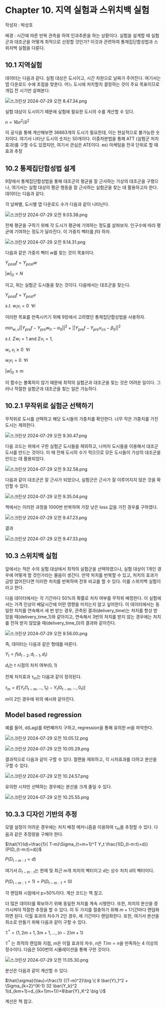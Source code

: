# Chapter 10. 지역 실험과 스위치백 실험

작성자 : 박상호

배경 : 시간에 따른 반복 관측을 하여 인과추론을 하는 상황이다. 실험을 설계할 때 실험군과 대조군을 어떻게 최적으로 선정할 것인가? 이것과 관련하여 통제집단합성법과 스위치백 실험을 다룬다.

## 10.1 지역실험

데이터는 다음과 같다. 실험 대상은 도시이고, 시간 차원으로 날짜가 주어진다. 여기서는 앱 다운로드 수에 초점을 맞춘다. 어느 도시에 처치할지 결정하는 것이 주요 목표이므로 개입 전 시기만 살펴본다.

![스크린샷 2024-07-29 오전 8.47.34.png](https://prod-files-secure.s3.us-west-2.amazonaws.com/333f96cf-396d-45ff-8331-232d41bd4d55/5dc9cd36-cb1c-4a91-a48f-27454a1ff6a3/%E1%84%89%E1%85%B3%E1%84%8F%E1%85%B3%E1%84%85%E1%85%B5%E1%86%AB%E1%84%89%E1%85%A3%E1%86%BA_2024-07-29_%E1%84%8B%E1%85%A9%E1%84%8C%E1%85%A5%E1%86%AB_8.47.34.png)

실험 대상이 도시이기 때문에 실험에 필요한 도시의 수를 계산할 수 있다. 

$n = 16\sigma^2 / \delta^2$

이 공식을 통해 계산해보면 36663개의 도시가 필요한데, 이는 현실적으로 불가능한 숫자이다. 여기서 나타난 도시의 숫자는 50개이다. 이중차분법을 통해 ATT (실험군 처치 효과)를 구할 수도 있겠지만, 여기서 관심은 ATE이다. ex) 마케팅을 전국 단위로 할 때 효과 추정

## 10.2 통제집단합성법 설계

9장에서 통제집단합성법을 통해 대조군의 평균을 잘 근사하는 가상의 대조군을 구했으나, 여기서는 실험 대상의 평균 행동을 잘 근사하는 실험군을 찾는 데 활용하고자 한다. 데이터는 다음과 같다.

각 날짜별, 도시별 앱 다운로드 수가 다음과 같이 나타난다.

![스크린샷 2024-07-29 오전 9.03.38.png](https://prod-files-secure.s3.us-west-2.amazonaws.com/333f96cf-396d-45ff-8331-232d41bd4d55/977371db-33c6-424f-9eec-697552f26e53/%E1%84%89%E1%85%B3%E1%84%8F%E1%85%B3%E1%84%85%E1%85%B5%E1%86%AB%E1%84%89%E1%85%A3%E1%86%BA_2024-07-29_%E1%84%8B%E1%85%A9%E1%84%8C%E1%85%A5%E1%86%AB_9.03.38.png)

전체 평균을 구하기 위해 각 도시가 평균에 기여하는 정도를 살펴보자. 인구수에 따라 평균에 기여하는 정도가 달라진다. 이 가중치 벡터를 $f$라 하자.

![스크린샷 2024-07-29 오전 9.14.31.png](https://prod-files-secure.s3.us-west-2.amazonaws.com/333f96cf-396d-45ff-8331-232d41bd4d55/31499cb8-fca7-4168-936f-ad53293156eb/%E1%84%89%E1%85%B3%E1%84%8F%E1%85%B3%E1%84%85%E1%85%B5%E1%86%AB%E1%84%89%E1%85%A3%E1%86%BA_2024-07-29_%E1%84%8B%E1%85%A9%E1%84%8C%E1%85%A5%E1%86%AB_9.14.31.png)

다음과 같은 가중치 벡터 $w$를 찾는 것이 목표이다.

$Y_{post} f = Y_{post} w$

$|w|_0<N$

이고, 위는 실험군 도시들을 찾는 것이다. 다음에서는 대조군을 찾는다.

$Y_{post} f = Y_{post} v$

$s.t.\ w_iv_i = 0\ \  \forall i$

이러한 목표를 만족시키기 위해 9장에서 고려했던 통제집단합성법을 사용하자.

$min_{w,v} ||Y_{pre}f - Y_{pre}w_{tr}-\alpha_0||^2 + ||Y_{pre}f - Y_{pre}v_{co}-\beta_0||^2$

$s.t.\ \Sigma w_i=1$ and $\Sigma v_i = 1$,

$w_i, v_i \ge 0\ \ \forall i$

$w_iv_i = 0\ \  \forall i$

$|w|_0 \le m$

이 함수는 볼록하지 않기 때문에 최적의 실험군과 대조군을 찾는 것은 어려운 일이다. 그러나 적절한 실험군과 대조군을 찾는 일은 가능하다.

## 10.2.1 무작위로 실험군 선택하기

무작위로 도시를 선택하고 해당 도시들의 가중치를 확인한다. 너무 작은 가중치를 가진 도시는 제외한다.

![스크린샷 2024-07-29 오전 9.30.47.png](https://prod-files-secure.s3.us-west-2.amazonaws.com/333f96cf-396d-45ff-8331-232d41bd4d55/89c24748-a570-499c-b146-275a3a16293a/%E1%84%89%E1%85%B3%E1%84%8F%E1%85%B3%E1%84%85%E1%85%B5%E1%86%AB%E1%84%89%E1%85%A3%E1%86%BA_2024-07-29_%E1%84%8B%E1%85%A9%E1%84%8C%E1%85%A5%E1%86%AB_9.30.47.png)

다음 코드는 위에서 구한 실험군 도시들을 제외하고, 나머지 도시들을 이용해서 대조군 도시를 만드는 것이다. 이 때 전체 도시의 수가 적으므로 모든 도시들이 가상의 대조군을 만드는 데 활용되었다.

![스크린샷 2024-07-29 오전 9.32.58.png](https://prod-files-secure.s3.us-west-2.amazonaws.com/333f96cf-396d-45ff-8331-232d41bd4d55/359045ad-5714-4b4a-949c-b77ebac808f0/%E1%84%89%E1%85%B3%E1%84%8F%E1%85%B3%E1%84%85%E1%85%B5%E1%86%AB%E1%84%89%E1%85%A3%E1%86%BA_2024-07-29_%E1%84%8B%E1%85%A9%E1%84%8C%E1%85%A5%E1%86%AB_9.32.58.png)

다음과 같이 대조군은 잘 근사가 되었으나, 실험군은 근사가 잘 이루어지지 않은 것을 확인할 수 있다.

![스크린샷 2024-07-29 오전 9.35.04.png](https://prod-files-secure.s3.us-west-2.amazonaws.com/333f96cf-396d-45ff-8331-232d41bd4d55/ac1f5958-67f9-46ff-9059-08b8fedb6466/%E1%84%89%E1%85%B3%E1%84%8F%E1%85%B3%E1%84%85%E1%85%B5%E1%86%AB%E1%84%89%E1%85%A3%E1%86%BA_2024-07-29_%E1%84%8B%E1%85%A9%E1%84%8C%E1%85%A5%E1%86%AB_9.35.04.png)

책에서는 이러한 과정을 1000번 반복하여 가장 낮은 loss 값을 가진 경우를 구하였다.

![스크린샷 2024-07-29 오전 9.47.23.png](https://prod-files-secure.s3.us-west-2.amazonaws.com/333f96cf-396d-45ff-8331-232d41bd4d55/bd9c0495-5fd7-4adc-ad52-f66658f4e57a/%E1%84%89%E1%85%B3%E1%84%8F%E1%85%B3%E1%84%85%E1%85%B5%E1%86%AB%E1%84%89%E1%85%A3%E1%86%BA_2024-07-29_%E1%84%8B%E1%85%A9%E1%84%8C%E1%85%A5%E1%86%AB_9.47.23.png)

결과

![스크린샷 2024-07-29 오전 9.47.33.png](https://prod-files-secure.s3.us-west-2.amazonaws.com/333f96cf-396d-45ff-8331-232d41bd4d55/115958bb-30ee-4fbd-8b45-948dfd6cacdf/%E1%84%89%E1%85%B3%E1%84%8F%E1%85%B3%E1%84%85%E1%85%B5%E1%86%AB%E1%84%89%E1%85%A3%E1%86%BA_2024-07-29_%E1%84%8B%E1%85%A9%E1%84%8C%E1%85%A5%E1%86%AB_9.47.33.png)

## 10.3 스위치백 실험

앞에서는 적은 수의 실험 대상에서 최적의 실험군을 선택하였으나, 실험 대상이 1개인 경우에 어떻게 할 것인가라는 물음이 생긴다. 만약 처치를 반복할 수 있고, 처치의 효과가 금방 없어진다면 이러한 처치를 반복하여 전후 비교를 할 수 있다. 이를 스위치백 실험이라고 한다.

다음 데이터에서는 각 기간마다 50%의 확률로 처치 여부를 무작위 배정한다. 이 실험에서는 가격 인상이 배달시간에 어떤 영향을 미치는지 알고 싶어한다. 이 데이터에서는 동일한 처치를 연속해서 세 번 받는 경우, 관측된 결과(delivery_time)는 처치를 항상 받았을 때(delivery_time_1)와 같아지고, 연속해서 3번의 처치를 받지 않는 경우에는 처치를 전혀 받지 않았을 때(delivery_time_0)의 결과와 같아진다.

![스크린샷 2024-07-29 오전 9.56.00.png](https://prod-files-secure.s3.us-west-2.amazonaws.com/333f96cf-396d-45ff-8331-232d41bd4d55/1212d851-02ee-4be3-a5a0-330e3187ab1d/%E1%84%89%E1%85%B3%E1%84%8F%E1%85%B3%E1%84%85%E1%85%B5%E1%86%AB%E1%84%89%E1%85%A3%E1%86%BA_2024-07-29_%E1%84%8B%E1%85%A9%E1%84%8C%E1%85%A5%E1%86%AB_9.56.00.png)

즉, 데이터는 다음과 같은 형태를 따른다.

$Y_t = f(d_{t-2},d_{t-1},d_{t})$

$d_t$는 $t$ 시점의 처치 여부(0, 1)

전체 처치효과 $\tau_m$는 다음과 같이 정의된다.

$\tau_m = E[Y_t (1_{t-m},\ldots,1_t)-Y_t (0_{t-m},\ldots,0_t)]$

$m$이 2인 경우에 위의 예시와 같아진다.

## Model based regression

예를 들어, d(Lag)를 6번째까지 구하고, regression을 통해 유의한 $m$을 파악한다.

![스크린샷 2024-07-29 오전 10.05.12.png](https://prod-files-secure.s3.us-west-2.amazonaws.com/333f96cf-396d-45ff-8331-232d41bd4d55/4673f0fb-93ba-401a-8129-0d937cedabac/%E1%84%89%E1%85%B3%E1%84%8F%E1%85%B3%E1%84%85%E1%85%B5%E1%86%AB%E1%84%89%E1%85%A3%E1%86%BA_2024-07-29_%E1%84%8B%E1%85%A9%E1%84%8C%E1%85%A5%E1%86%AB_10.05.12.png)

![스크린샷 2024-07-29 오전 10.05.29.png](https://prod-files-secure.s3.us-west-2.amazonaws.com/333f96cf-396d-45ff-8331-232d41bd4d55/13056871-13e7-40ad-beee-78710cca9df1/%E1%84%89%E1%85%B3%E1%84%8F%E1%85%B3%E1%84%85%E1%85%B5%E1%86%AB%E1%84%89%E1%85%A3%E1%86%BA_2024-07-29_%E1%84%8B%E1%85%A9%E1%84%8C%E1%85%A5%E1%86%AB_10.05.29.png)

결과적으로 다음과 같이 구할 수 있다. 절편을 제외하고, 각 시차효과를 더하고 분산을 구할 수 있다.

![스크린샷 2024-07-29 오전 10.24.57.png](https://prod-files-secure.s3.us-west-2.amazonaws.com/333f96cf-396d-45ff-8331-232d41bd4d55/e16a6220-5724-4afd-83b8-2afbb5e235ee/%E1%84%89%E1%85%B3%E1%84%8F%E1%85%B3%E1%84%85%E1%85%B5%E1%86%AB%E1%84%89%E1%85%A3%E1%86%BA_2024-07-29_%E1%84%8B%E1%85%A9%E1%84%8C%E1%85%A5%E1%86%AB_10.24.57.png)

유의한 시차만 선택하는 경우에는 분산을 크게 줄일 수 있다.

![스크린샷 2024-07-29 오전 10.25.55.png](https://prod-files-secure.s3.us-west-2.amazonaws.com/333f96cf-396d-45ff-8331-232d41bd4d55/0fec48e4-19b2-45f5-b3f0-35efd7faca2e/%E1%84%89%E1%85%B3%E1%84%8F%E1%85%B3%E1%84%85%E1%85%B5%E1%86%AB%E1%84%89%E1%85%A3%E1%86%BA_2024-07-29_%E1%84%8B%E1%85%A9%E1%84%8C%E1%85%A5%E1%86%AB_10.25.55.png)

## 10.3.3 디자인 기반의 추정

모델 설정이 어려운 경우에는 처치 배정 메커니즘을 이용하여 $\tau_m$을 추정할 수 있다. 다음과 같은 추정량을 구해야 한다.

$\hat{Y}(d)=\frac{1}{
T-m}\Sigma_{t=m+1}^T Y_t \frac{1(D_{t-m:t}=d)}{P(D_{t-m:t}=d)}$

$P(D_{t-m:t}=d)$

여기서 $D_{t-m:t}$는 현재 및 최근 m개 처치의 벡터이고 $d$는 상수 처치 d의 벡터이다.

$P(D_{t-m:1}=1)=P(D_{t-m:1}=0)$

각 랜덤화 시점에서 p=50%이다. 계산 코드는 책 참고.

더 많은 데이터를 확보하기 위해 동일한 처치를 계속 시행한다. 또한, 처치의 분산을 증가시켜야 적절한 추정을 할 수 있다. 이 두 가지를 절충하기 위해 $m+1$기간마다 랜덤화하면 된다. 이월 효과의 차수가 2인 경우, 세 기간마다 랜덤화한다. 또한, 여기서 분산을 최소로 만들기 위해 다음과 같이 구할 수 있다.

$\mathbb{T}^* = \{ 1,2m+1,3m+1,\ldots, (n-2)m +1\}$

$\mathbb{T}^*$ 는 최적의 랜덤화 지점, $m$은 이월 효과의 차수, $n$은 $T/m=n$을 만족하는 4 이상의 정수이다. 다음은 500번의 시뮬레이션을 통해 구한 것이다.

![스크린샷 2024-07-29 오전 11.05.30.png](https://prod-files-secure.s3.us-west-2.amazonaws.com/333f96cf-396d-45ff-8331-232d41bd4d55/952bb45b-b1ae-4ac3-95c2-57a2be314a5d/%E1%84%89%E1%85%B3%E1%84%8F%E1%85%B3%E1%84%85%E1%85%B5%E1%86%AB%E1%84%89%E1%85%A3%E1%86%BA_2024-07-29_%E1%84%8B%E1%85%A9%E1%84%8C%E1%85%A5%E1%86%AB_11.05.30.png)

분산은 다음과 같이 계산할 수 있다.

$\hat{\sigma}(\tau)=\frac{1} {(T-m)^2}\big \{ 8 \bar{Y}_1^2 + \Sigma_{k=2}^{K-1} 32 \bar{Y_k}^2 1(d_{km+1}=d_{(k+1)m+1})+8\bar{Y}_K^2  \big \}$

계산은 책 참고.